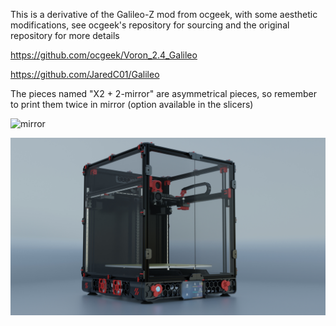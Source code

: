 This is a derivative of the Galileo-Z mod from ocgeek, with some aesthetic modifications, see ocgeek's repository for sourcing and the original repository for more details

https://github.com/ocgeek/Voron_2.4_Galileo

https://github.com/JaredC01/Galileo

The pieces named "X2 + 2-mirror" are asymmetrical pieces, so remember to print them twice in mirror (option available in the slicers)

![mirror](https://user-images.githubusercontent.com/28500698/140617873-9ba4fd97-18a4-4fc5-a643-8d27bb3f4b40.jpg)


![mirror](https://github.com/CarlosRodriguess/Galileo-Z_Modify/blob/main/Images/V2.4.2.jpg)



